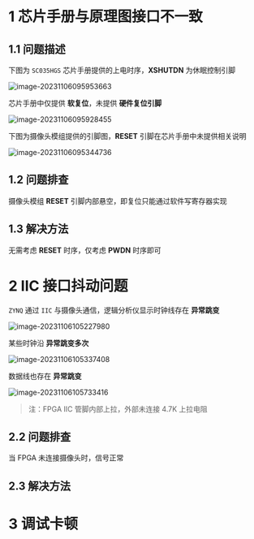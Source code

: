 # 1 芯片手册与原理图接口不一致

## 1.1 问题描述

下图为 `SC035HGS` 芯片手册提供的上电时序，**XSHUTDN** 为休眠控制引脚

![image-20231106095953663](https://image.krins.cloud/202311060959737.png)

芯片手册中仅提供 **软复位**，未提供 **硬件复位引脚**

![image-20231106095928455](https://image.krins.cloud/202311060959515.png)

下图为摄像头模组提供的引脚图，**RESET** 引脚在芯片手册中未提供相关说明

![image-20231106095344736](https://image.krins.cloud/202311060953880.png)

## 1.2 问题排查

摄像头模组 **RESET** 引脚内部悬空，即复位只能通过软件写寄存器实现

## 1.3 解决方法

无需考虑 **RESET** 时序，仅考虑 **PWDN** 时序即可

# 2 IIC 接口抖动问题

`ZYNQ` 通过 `IIC` 与摄像头通信，逻辑分析仪显示时钟线存在 **异常跳变**

![image-20231106105227980](https://image.krins.cloud/202311061052094.png)

某些时钟沿 **异常跳变多次**

![image-20231106105337408](https://image.krins.cloud/202311061055108.png)

数据线也存在 **异常跳变**

![image-20231106105733416](https://image.krins.cloud/202311061057533.png)

> 注：FPGA IIC 管脚内部上拉，外部未连接 4.7K 上拉电阻

## 2.2 问题排查

当 FPGA 未连接摄像头时，信号正常

## 2.3 解决方法

# 3 调试卡顿